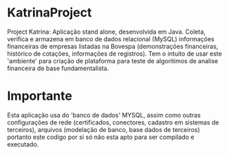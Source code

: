 # KatrinaProject

Project Katrina: Aplicação stand alone, desenvolvida em Java. Coleta, verifica e armazena em banco de dados relacional (MySQL) 
informações financeiras de empresas listadas na Bovespa (demonstrações financeiras, histórico de cotações, informações de registros).
Tem o intuito de usar este 'ambiente' para criação de plataforma para teste de algoritimos de analise financeira de base fundamentalista.

# Importante

Esta aplicação usa do 'banco de dados' MYSQL, assim como outras configurações de rede (certificados, conectores, cadastro em sistemas de 
terceiros), arquivos (modelação de banco, base dados de terceiros) portanto este codigo por si só não esta apto para ser compilado e 
executado.
